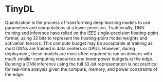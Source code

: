 # TinyDL

Quantization is the process of transforming deep learning models to use parameters and computations at a lower precision. 
Traditionally, DNN training and inference have relied on the IEEE single-precision floating-point format, 
using 32 bits to represent the floating-point model weights and activation tensors.
This compute budget may be acceptable at training as most DNNs are trained in data centers or GPUs. However, during deployment, 
these models are most often required to run on devices with much smaller computing resources and lower power budgets at the edge. 
Running a DNN inference using the full 32-bit representation is not practical for real-time analysis given the compute, memory, and power constraints of the edge.
